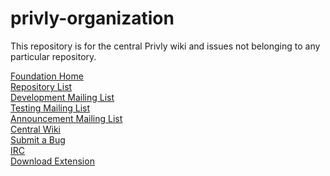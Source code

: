 privly-organization
===================

This repository is for the central Privly wiki and issues not belonging to any particular repository.

[Foundation Home](http://www.privly.org)  
[Repository List](https://github.com/privly)  
[Development Mailing List](http://groups.google.com/group/privly)  
[Testing Mailing List](http://groups.google.com/group/privly-test)  
[Announcement Mailing List](http://groups.google.com/group/privly-announce)  
[Central Wiki](https://github.com/privly/privly-organization/wiki)  
[Submit a Bug](http://www.privly.org/content/bug-report)  
[IRC](http://www.privly.org/content/irc)  
[Download Extension](https://priv.ly/pages/download)  

